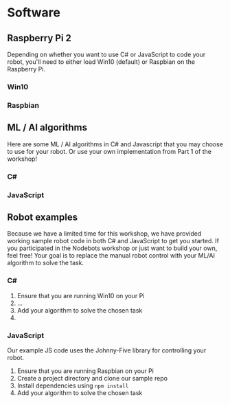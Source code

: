 # Software

## Raspberry Pi 2

Depending on whether you want to use C# or JavaScript to code your robot, you'll need to either load Win10 (default) or Raspbian on the Raspberry Pi.

### Win10

### Raspbian


## ML / AI algorithms
Here are some ML / AI algorithms in C# and Javascript that you may choose to use for your robot. Or use your own implementation from Part 1 of the workshop!

### C# #


### JavaScript



## Robot examples
Because we have a limited time for this workshop, we have provided working sample robot code in both C# and JavaScript to get you started. If you participated in the Nodebots workshop or just want to build your own, feel free! Your goal is to replace the manual robot control with your ML/AI algorithm to solve the task. 

### C# #

1. Ensure that you are running Win10 on your Pi
2. ...
3. Add your algorithm to solve the chosen task
4. 

### JavaScript
Our example JS code uses the Johnny-Five library for controlling your robot.

1. Ensure that you are running Raspbian on your Pi
2. Create a project directory and clone our sample repo
3. Install dependencies using `npm install`
4. Add your algorithm to solve the chosen task




